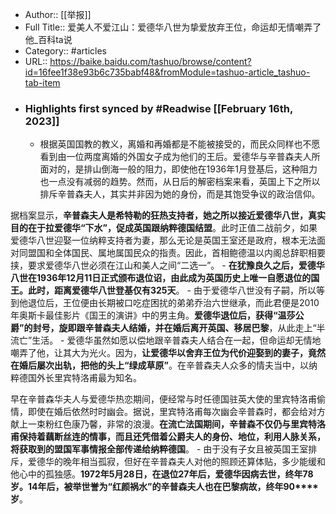- Author:: [[举报]]
- Full Title:: 爱美人不爱江山：爱德华八世为挚爱放弃王位，命运却无情嘲弄了他_百科ta说
- Category:: #articles
- URL:: https://baike.baidu.com/tashuo/browse/content?id=16fee1f38e93b6c735babf48&fromModule=tashuo-article_tashuo-tab-item
- ### Highlights first synced by #Readwise [[February 16th, 2023]]
    - 根据英国国教的教义，离婚和再婚都是不能被接受的，而民众同样也不愿看到由一位两度离婚的外国女子成为他们的王后。爱德华与辛普森夫人所面对的，是排山倒海一般的阻力，即使他在1936年1月登基后，这种阻力也一点没有减弱的趋势。然而，从日后的解密档案来看，英国上下之所以排斥辛普森夫人，其实并非因为她的身份，而是其饱受争议的政治信仰。

据档案显示，**辛普森夫人是希特勒的狂热支持者，她之所以接近爱德华八世，真实目的在于拉爱德华“下水”，促成英国跟纳粹德国结盟**。此时正值二战前夕，如果爱德华八世迎娶一位纳粹支持者为妻，那么无论是英国王室还是政府，根本无法面对同盟国和全体国民、属地属国民众的指责。因此，首相鲍德温以内阁总辞职相要挟，要求爱德华八世必须在江山和美人之间“二选一”。
    - **在犹豫良久之后，爱德华八世在****1936****年****12****月****11****日正式颁布退位诏，由此成为英国历史上唯一自愿退位的国王。此时，距离爱德华八世登基仅有****325****天**。
    - 由于爱德华八世没有子嗣，所以等到他退位后，王位便由长期被口吃症困扰的弟弟乔治六世继承，而此君便是2010年奥斯卡最佳影片《国王的演讲》中的男主角。**爱德华退位后，获得“温莎公爵”的封号，旋即跟辛普森夫人结婚，并在婚后离开英国、移居巴黎**，从此走上“半流亡”生活。
    - 爱德华虽然如愿以偿地跟辛普森夫人结合在一起，但命运却无情地嘲弄了他，让其大为光火。因为，**让爱德华以舍弃王位为代价迎娶到的妻子，竟然在婚后屡次出轨，把他的头上“绿成草原”**。在辛普森夫人众多的情夫当中，以纳粹德国外长里宾特洛甫最为知名。

早在辛普森华夫人与爱德华热恋期间，便经常与时任德国驻英大使的里宾特洛甫偷情，即使在婚后依然时时幽会。据说，里宾特洛甫每次幽会辛普森时，都会给对方献上一束粉红色康乃馨，非常的浪漫。**在流亡法国期间，辛普森不仅仍与里宾特洛甫保持着藕断丝连的情事，而且还凭借着公爵夫人的身份、地位，利用人脉关系，将获取到的盟国军事情报全部传递给纳粹德国**。
    - 由于没有子女且被英国王室排斥，爱德华的晚年相当孤寂，但好在辛普森夫人对他的照顾还算体贴，多少能缓和他心中的孤独感。**1972****年****5****月****28****日，在退位****27****年后，爱德华因病去世，终年****78****岁。****14****年后，被举世誉为“红颜祸水”的辛普森夫人也在巴黎病故，终年****90****岁**。
